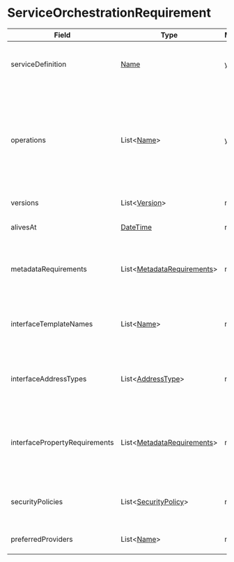 # ServiceOrchestrationRequirement

Field | Type | Mandatory | Description
--- | --- | --- | ---
serviceDefinition | [Name](../primitives.md#name) | yes/no | The required service definition name. Mandatory in case of **dynamic** strategy.
operations | List<[Name](../primitives.md#name)> | yes/no | The required service operation names. Exactly one operation must be defined, when the following orchestration flags are true: `ONLY_INTERCLOUD`, `ALLOW_INTERCLOUD`, `ALLOW_TRANSLATION`
versions | List<[Version](../primitives.md#version)> | no | The required service versions.
alivesAt | [DateTime](../primitives.md#datetime) | no | The orchestrated service must be alive by this time.
metadataRequirements | List<[MetadataRequirements](../data-models/metadata-requirements.md)> | no | The orchestrated service must meet at least to one of the specified metadata requirement.
interfaceTemplateNames | List<[Name](../primitives.md#name)> | no | The orchestrated service must offer at least one from the specified interface template names.
interfaceAddressTypes | List<[AddressType](../primitives.md#addresstype)> | no | The orchestrated service must offer at least one from the specified interface address types.
interfacePropertyRequirements | List<[MetadataRequirements](../data-models/metadata-requirements.md)> | no | The orchestrated service must offer at least one interface that meets with one of the specified property requirements.
securityPolicies | List<[SecurityPolicy](../primitives.md#securitypolicy)> | no | The orchestrated service must meet with one of the specified security policies.
preferredProviders | List<[Name](../primitives.md#name)> | no | Provider system names specified here have priority.